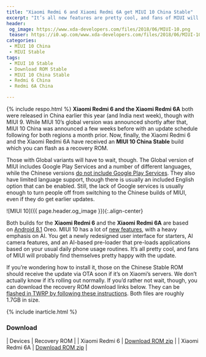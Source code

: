 ```yaml
---
title: "Xiaomi Redmi 6 and Xiaomi Redmi 6A get MIUI 10 China Stable"
excerpt: "It’s all new features are pretty cool, and fans of MIUI will probably find themselves pretty happy with the update"
header:
 og_image: https://www.xda-developers.com/files/2018/06/MIUI-10.png
 teaser: https://i0.wp.com/www.xda-developers.com/files/2018/06/MIUI-10.png?resize=340,220
categories:
 - MIUI 10 China
 - MIUI Stable
tags:
 - MIUI 10 Stable
 - Download ROM Stable
 - MIUI 10 China Stable
 - Redmi 6 China
 - Redmi 6A China

---
```

{% include respo.html %}
**Xiaomi Redmi 6 and the Xiaomi Redmi 6A** both were released in China earlier this year (and India next week), though with MIUI 9. While MIUI 10’s global version was announced shortly after that, MIUI 10 China was announced a few weeks before with an update schedule following for both regions a month prior. Now, finally, the Xiaomi Redmi 6 and the Xiaomi Redmi 6A have received an **MIUI 10 China Stable** build which you can flash as a recovery ROM.

Those with Global variants will have to wait, though. The Global version of MIUI includes Google Play Services and a number of different languages, while the Chinese versions [do not include Google Play Services](https://www.knoacc.org/2018/07/download-google-installer-v2-apk-android-china.html). They also have limited language support, though there is usually an included English option that can be enabled. Still, the lack of Google services is usually enough to turn people off from switching to the Chinese builds of MIUI, even if they do get earlier updates.

![MIUI 10]({{ page.header.og_image }}){:.align-center}

Both builds for the **Xiaomi Redmi 6** and the **Xiaomi Redmi 6A** are based on [Android 8.1](/2018/05/fitur-android-oreo-terbaru.html) Oreo. MIUI 10 has a lot of [new features](https://www.knoacc.org/2018/09/fitur-fitur-keren-miui-10-terbaru.html), with a heavy emphasis on AI. You get a newly redesigned user interface for starters, AI camera features, and an AI-based pre-loader that pre-loads applications based on your usual daily phone usage routines. It’s all pretty cool, and fans of MIUI will probably find themselves pretty happy with the update.

If you’re wondering how to install it, those on the Chinese Stable ROM should receive the update via OTA soon if it’s on Xiaomi’s servers. We don’t actually know if it’s rolling out normally. If you’d rather not wait, though, you can download the recovery ROM download links below. They can be [flashed in TWRP by following these instructions](https://www.knoacc.org/2018/09/cara-flash-miui-10-stabil-redmi-6-6a-twrp.html). Both files are roughly 1.7GB in size.

{% include inarticle.html %}
### Download

| Devices | Recovery ROM |
| Xiaomi Redmi 6 | [Download ROM zip](/bigota?ver=V10.0.1.0.OCGCNFH&size=1.7GB&type=miui_HM6&name=2e7d6c96a8_8.1.zip) |
| Xiaomi Redmi 6A | [Download ROM zip](/bigota?ver=V10.0.1.0.OCBCNFH&size=1.7GB&type=miui_HM6A&name=a9529126f0_8.1.zip) |
